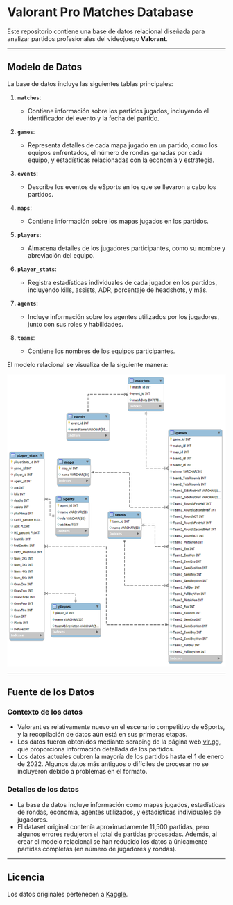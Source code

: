 # Valorant Pro Matches Database

Este repositorio contiene una base de datos relacional diseñada para analizar partidos profesionales del videojuego **Valorant**. 

---

## **Modelo de Datos**

La base de datos incluye las siguientes tablas principales:

1. **`matches`**:
   - Contiene información sobre los partidos jugados, incluyendo el identificador del evento y la fecha del partido.
   
2. **`games`**:
   - Representa detalles de cada mapa jugado en un partido, como los equipos enfrentados, el número de rondas ganadas por cada equipo, y estadísticas relacionadas con la economía y estrategia.

3. **`events`**:
   - Describe los eventos de eSports en los que se llevaron a cabo los partidos.

4. **`maps`**:
   - Contiene información sobre los mapas jugados en los partidos.

5. **`players`**:
   - Almacena detalles de los jugadores participantes, como su nombre y abreviación del equipo.

6. **`player_stats`**:
   - Registra estadísticas individuales de cada jugador en los partidos, incluyendo kills, assists, ADR, porcentaje de headshots, y más.

7. **`agents`**:
   - Incluye información sobre los agentes utilizados por los jugadores, junto con sus roles y habilidades.

8. **`teams`**:
   - Contiene los nombres de los equipos participantes.

El modelo relacional se visualiza de la siguiente manera:

![Modelo EER de la base de datos](https://github.com/victordomgs/edu-databases/blob/main/valorantProMatches/EER-valorantpromatches.png)

---

## **Fuente de los Datos**

### **Contexto de los datos**
- Valorant es relativamente nuevo en el escenario competitivo de eSports, y la recopilación de datos aún está en sus primeras etapas.
- Los datos fueron obtenidos mediante scraping de la página web [vlr.gg](https://www.vlr.gg), que proporciona información detallada de los partidos.
- Los datos actuales cubren la mayoría de los partidos hasta el 1 de enero de 2022. Algunos datos más antiguos o difíciles de procesar no se incluyeron debido a problemas en el formato.

### **Detalles de los datos**
- La base de datos incluye información como mapas jugados, estadísticas de rondas, economía, agentes utilizados, y estadísticas individuales de jugadores.
- El dataset original contenía aproximadamente 11,500 partidas, pero algunos errores redujeron el total de partidas procesadas. Además, al crear el modelo relacional se han reducido los datos a únicamente partidas completas (en número de jugadores y rondas).

---

## **Licencia**

Los datos originales pertenecen a [Kaggle](https://www.kaggle.com/datasets/visualize25/valorant-pro-matches-full-data).

